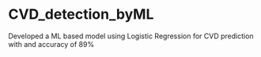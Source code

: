 # CVD_detection_byML
Developed a ML based model using Logistic Regression for CVD prediction with and accuracy of 89%
